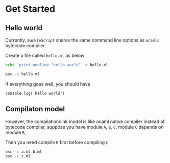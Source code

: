 # Get Started

## Hello world

Currently, `BuckleScript` shares the same command line options as `ocamlc`
bytecode compiler.

Create a file called `hello.ml` as below

```sh
echo 'print_endline "hello world"' > hello.ml
```

```sh
bsc -c hello.ml
```

If everything goes well, you should have

```
console.log('hello world')
```

## Compilaton model

However, the compilation/link model is like ocaml native compiler
instead of bytecode compiler, suppose you
have module `A`, `B`, `C`, module `C` depends on module `B`,

Then you need compile `B` first before compiling `C`

```sh
bsc -c a.ml b.ml
bsc -c c.ml
```


